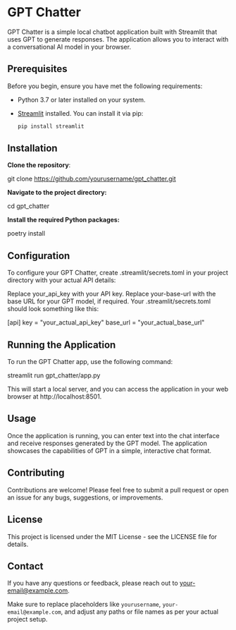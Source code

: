 # GPT Chatter

GPT Chatter is a simple local chatbot application built with Streamlit that uses GPT to generate responses. The application allows you to interact with a conversational AI model in your browser.

## Prerequisites

Before you begin, ensure you have met the following requirements:

- Python 3.7 or later installed on your system.
- [Streamlit](https://streamlit.io/) installed. You can install it via pip:

  ```bash
  pip install streamlit
  ```    

## Installation
**Clone the repository**:

git clone https://github.com/yourusername/gpt_chatter.git

**Navigate to the project directory:**

cd gpt_chatter

**Install the required Python packages:**

poetry install

## Configuration
To configure your GPT Chatter, create .streamlit/secrets.toml in your project directory with your actual API details:

Replace your_api_key with your API key.
Replace your-base-url with the base URL for your GPT model, if required.
Your .streamlit/secrets.toml should look something like this:

[api]
key = "your_actual_api_key"
base_url = "your_actual_base_url"

## Running the Application
To run the GPT Chatter app, use the following command:

streamlit run gpt_chatter/app.py

This will start a local server, and you can access the application in your web browser at http://localhost:8501.

## Usage
Once the application is running, you can enter text into the chat interface and receive responses generated by the GPT model. The application showcases the capabilities of GPT in a simple, interactive chat format.

## Contributing
Contributions are welcome! Please feel free to submit a pull request or open an issue for any bugs, suggestions, or improvements.

## License
This project is licensed under the MIT License - see the LICENSE file for details.

## Contact
If you have any questions or feedback, please reach out to your-email@example.com.

Make sure to replace placeholders like `yourusername`, `your-email@example.com`, and adjust any paths or file names as per your actual project setup.

